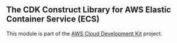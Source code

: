 ## The CDK Construct Library for AWS Elastic Container Service (ECS)
This module is part of the [AWS Cloud Development Kit](https://github.com/awslabs/aws-cdk) project.
